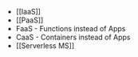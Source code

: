 - [[IaaS]]
- [[PaaS]]
- FaaS - Functions instead of Apps
- CaaS - Containers instead of Apps
- [[Serverless MS]]